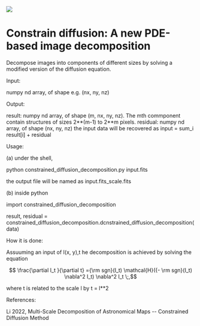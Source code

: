 <img src="https://render.githubusercontent.com/render/math?math=e^{i \pi} = -1">

# Constrain diffusion: A new PDE-based image decomposition
Decompose images into components of different sizes by solving a modified version of the diffusion equation.

Input:

  numpy nd array, of shape e.g. (nx, ny, nz)

Output:
  
  result: numpy nd array, of shape (m, nx, ny, nz). The mth commponent contain structures of sizes 2**(m-1) to 2**m pixels.
  residual: numpy nd array, of shape (nx, ny, nz)
  the input data will be recovered as input = sum_i result[i] + residual

Usage:

(a) under the shell,


  python constrained_diffusion_decomposition.py input.fits 
  
  the output file will be named as input.fits_scale.fits

(b) inside python
  
  import constrained_diffusion_decomposition
  
  result, residual = constrained_diffusion_decomposition.dcnstrained_diffusion_decomposition(data)
 

  
How it is done:

Assuuming an input of I(x, y),t he decomposition is achieved by solving the equation 
```math
  \frac{\partial I_t }{\partial t} ={\rm sgn}(I_t) \mathcal{H}({- \rm sgn}(I_t)  \nabla^2  I_t)   \nabla^2 I_t \;,
 ```
where t is related to the scale l by t = l**2
 

  
  
References: 

Li 2022, Multi-Scale Decomposition of Astronomical Maps -- Constrained Diffusion Method
